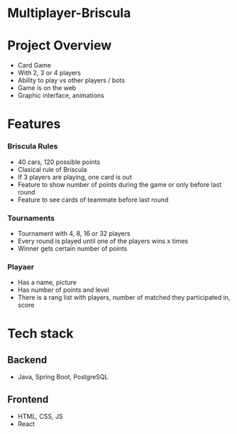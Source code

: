 # Multiplayer-Briscula


# Project Overview
- Card Game
-	With 2, 3 or 4 players
- Ability to play vs other players / bots
- Game is on the web 
- Graphic interface, animations

# Features
 
### Briscula Rules

- 40 cars, 120 possible points
-	Clasical rule of Briscula
-	If 3 players are playing, one card is out
-	Feature to show number of points during the game or only before last round
-	Feature to see cards of teammate before last round

### Tournaments

-	Tournament with 4, 8, 16 or 32 players
-	Every round is played until one of the players wins x times
-	Winner gets certain number of points

### Playaer

-	Has a name, picture
-	Has number of points and level
- There is a rang list with players, number of matched they participated in, score

# Tech stack

## Backend

- Java, Spring Boot, PostgreSQL

## Frontend

- HTML, CSS, JS
- React


